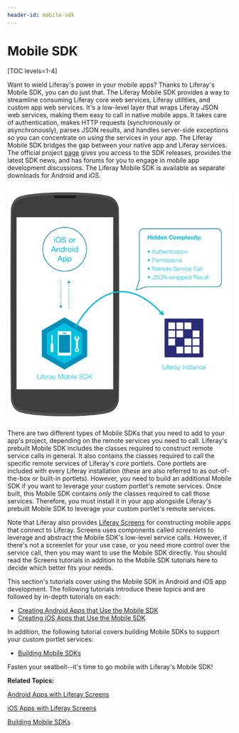 ```yaml
---
header-id: mobile-sdk
---
```


# Mobile SDK

[TOC levels=1-4]

Want to wield Liferay's power in your mobile apps? Thanks to Liferay's Mobile 
SDK, you can do just that. The Liferay Mobile SDK provides a way to streamline 
consuming Liferay core web services, Liferay utilities, and custom app web 
services. It's a low-level layer that wraps Liferay JSON web services, making 
them easy to call in native mobile apps. It takes care of authentication, makes 
HTTP requests (synchronously or asynchronously), parses JSON results, and 
handles server-side exceptions so you can concentrate on *using* the services in 
your app. The Liferay Mobile SDK bridges the gap between your native app and 
Liferay services. The official project 
[page](https://www.liferay.com/community/liferay-projects/liferay-mobile-sdk/overview) 
gives you access to the SDK releases, provides the latest SDK news, and has 
forums for you to engage in mobile app development discussions. The Liferay 
Mobile SDK is available as separate downloads for Android and iOS. 

![Figure 1: Liferay's Mobile SDK enables your native app to communicate with Liferay.](../../../images/mobile-sdk-diagram.png)

There are two different types of Mobile SDKs that you need to add to your app's 
project, depending on the remote services you need to call. Liferay's prebuilt 
Mobile SDK includes the classes required to construct remote service calls in 
general. It also contains the classes required to call the specific remote 
services of Liferay's *core* portlets. Core portlets are included with every 
Liferay installation (these are also referred to as out-of-the-box or built-in 
portlets). However, you need to build an additional Mobile SDK if you want to 
leverage your custom portlet's remote services. Once built, this Mobile SDK 
contains *only* the classes required to call those services. Therefore, you must 
install it in your app alongside Liferay's prebuilt Mobile SDK to leverage your 
custom portlet's remote services. 

Note that Liferay also provides 
[Liferay Screens](https://www.liferay.com/products/liferay-screens) 
for constructing mobile apps that connect to Liferay. Screens uses components 
called *screenlets* to leverage and abstract the Mobile SDK's low-level service 
calls. However, if there's not a screenlet for your use case, or you need more 
control over the service call, then you may want to use the Mobile SDK directly. 
You should read the Screens tutorials in addition to the Mobile SDK tutorials 
here to decide which better fits your needs. 

This section's tutorials cover using the Mobile SDK in Android and iOS app 
development. The following tutorials introduce these topics and are followed by 
in-depth tutorials on each: 

- [Creating Android Apps that Use the Mobile SDK](/docs/7-0/tutorials/-/knowledge_base/t/creating-android-apps-that-use-the-mobile-sdk)
- [Creating iOS Apps that Use the Mobile SDK](/docs/7-0/tutorials/-/knowledge_base/t/creating-ios-apps-that-use-the-mobile-sdk)

In addition, the following tutorial covers building Mobile SDKs to support your 
custom portlet services: 

- [Building Mobile SDKs](/docs/7-0/tutorials/-/knowledge_base/t/building-mobile-sdks)

Fasten your seatbelt--it's time to go mobile with Liferay's Mobile SDK! 

**Related Topics:**

[Android Apps with Liferay Screens](/docs/7-0/tutorials/-/knowledge_base/t/android-apps-with-liferay-screens)

[iOS Apps with Liferay Screens](/docs/7-0/tutorials/-/knowledge_base/t/ios-apps-with-liferay-screens)

[Building Mobile SDKs](/docs/7-0/tutorials/-/knowledge_base/t/building-mobile-sdks)
